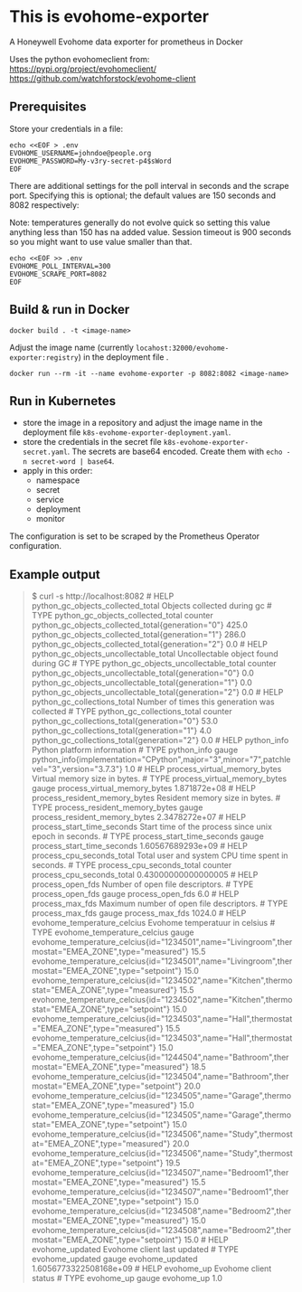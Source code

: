 # This is evohome-exporter

A Honeywell Evohome data exporter for prometheus in Docker

Uses the python evohomeclient from:
https://pypi.org/project/evohomeclient/
https://github.com/watchforstock/evohome-client

## Prerequisites

Store your credentials in a file:

```shell
echo <<EOF > .env
EVOHOME_USERNAME=johndoe@people.org
EVOHOME_PASSWORD=My-v3ry-secret-p4$sWord
EOF
```

There are additional settings for the poll interval in seconds and the scrape port.
Specifying this is optional; the default values are 150 seconds and 8082 respectively:

Note: temperatures generally do not evolve quick so setting this value anything less than 150 has na added value.
Session timeout is 900 seconds so you might want to use value smaller than that.

```shell
echo <<EOF >> .env
EVOHOME_POLL_INTERVAL=300
EVOHOME_SCRAPE_PORT=8082
EOF
```

## Build & run in Docker

```shell
docker build . -t <image-name>
```
Adjust the image name (currently ``locahost:32000/evohome-exporter:registry``) in the deployment file .

```shell
docker run --rm -it --name evohome-exporter -p 8082:8082 <image-name>
```

## Run in Kubernetes

- store the image in a repository and adjust the image name in the deployment file ``k8s-evohome-exporter-deployment.yaml``.
- store the credentials in the secret file ``k8s-evohome-exporter-secret.yaml``. The secrets are base64 encoded.
  Create them with ``echo -n secret-word | base64``.
- apply in this order:
  * namespace
  * secret
  * service
  * deployment
  * monitor

The configuration is set to be scraped by the Prometheus Operator configuration.

## Example output

> $ curl -s http://localhost:8082
> &#35; HELP python_gc_objects_collected_total Objects collected during gc
> &#35; TYPE python_gc_objects_collected_total counter
> python_gc_objects_collected_total{generation="0"} 425.0
> python_gc_objects_collected_total{generation="1"} 286.0
> python_gc_objects_collected_total{generation="2"} 0.0
> &#35; HELP python_gc_objects_uncollectable_total Uncollectable object found during GC
> &#35; TYPE python_gc_objects_uncollectable_total counter
> python_gc_objects_uncollectable_total{generation="0"} 0.0
> python_gc_objects_uncollectable_total{generation="1"} 0.0
> python_gc_objects_uncollectable_total{generation="2"} 0.0
> &#35; HELP python_gc_collections_total Number of times this generation was collected
> &#35; TYPE python_gc_collections_total counter
> python_gc_collections_total{generation="0"} 53.0
> python_gc_collections_total{generation="1"} 4.0
> python_gc_collections_total{generation="2"} 0.0
> &#35; HELP python_info Python platform information
> &#35; TYPE python_info gauge
> python_info{implementation="CPython",major="3",minor="7",patchlevel="3",version="3.7.3"} 1.0
> &#35; HELP process_virtual_memory_bytes Virtual memory size in bytes.
> &#35; TYPE process_virtual_memory_bytes gauge
> process_virtual_memory_bytes 1.871872e+08
> &#35; HELP process_resident_memory_bytes Resident memory size in bytes.
> &#35; TYPE process_resident_memory_bytes gauge
> process_resident_memory_bytes 2.3478272e+07
> &#35; HELP process_start_time_seconds Start time of the process since unix epoch in seconds.
> &#35; TYPE process_start_time_seconds gauge
> process_start_time_seconds 1.60567689293e+09
> &#35; HELP process_cpu_seconds_total Total user and system CPU time spent in seconds.
> &#35; TYPE process_cpu_seconds_total counter
> process_cpu_seconds_total 0.43000000000000005
> &#35; HELP process_open_fds Number of open file descriptors.
> &#35; TYPE process_open_fds gauge
> process_open_fds 6.0
> &#35; HELP process_max_fds Maximum number of open file descriptors.
> &#35; TYPE process_max_fds gauge
> process_max_fds 1024.0
> &#35; HELP evohome_temperature_celcius Evohome temperatuur in celsius
> &#35; TYPE evohome_temperature_celcius gauge
> evohome_temperature_celcius{id="1234501",name="Livingroom",thermostat="EMEA_ZONE",type="measured"} 15.5
> evohome_temperature_celcius{id="1234501",name="Livingroom",thermostat="EMEA_ZONE",type="setpoint"} 15.0
> evohome_temperature_celcius{id="1234502",name="Kitchen",thermostat="EMEA_ZONE",type="measured"} 15.5
> evohome_temperature_celcius{id="1234502",name="Kitchen",thermostat="EMEA_ZONE",type="setpoint"} 15.0
> evohome_temperature_celcius{id="1234503",name="Hall",thermostat="EMEA_ZONE",type="measured"} 15.5
> evohome_temperature_celcius{id="1234503",name="Hall",thermostat="EMEA_ZONE",type="setpoint"} 15.0
> evohome_temperature_celcius{id="1244504",name="Bathroom",thermostat="EMEA_ZONE",type="measured"} 18.5
> evohome_temperature_celcius{id="1234504",name="Bathroom",thermostat="EMEA_ZONE",type="setpoint"} 20.0
> evohome_temperature_celcius{id="1234505",name="Garage",thermostat="EMEA_ZONE",type="measured"} 15.0
> evohome_temperature_celcius{id="1234505",name="Garage",thermostat="EMEA_ZONE",type="setpoint"} 15.0
> evohome_temperature_celcius{id="1234506",name="Study",thermostat="EMEA_ZONE",type="measured"} 20.0
> evohome_temperature_celcius{id="1234506",name="Study",thermostat="EMEA_ZONE",type="setpoint"} 19.5
> evohome_temperature_celcius{id="1234507",name="Bedroom1",thermostat="EMEA_ZONE",type="measured"} 15.5
> evohome_temperature_celcius{id="1234507",name="Bedroom1",thermostat="EMEA_ZONE",type="setpoint"} 15.0
> evohome_temperature_celcius{id="1234508",name="Bedroom2",thermostat="EMEA_ZONE",type="measured"} 15.0
> evohome_temperature_celcius{id="1234508",name="Bedroom2",thermostat="EMEA_ZONE",type="setpoint"} 15.0
> &#35; HELP evohome_updated Evohome client last updated
> &#35; TYPE evohome_updated gauge
> evohome_updated 1.6056773322508168e+09
> &#35; HELP evohome_up Evohome client status
> &#35; TYPE evohome_up gauge
> evohome_up 1.0
